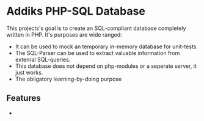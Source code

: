 Addiks PHP-SQL Database
===================================

This projects's goal is to create an SQL-compliant database completely written in PHP.
It's purposes are wide ranged:
 - It can be used to mock an temporary in-memory database for unit-tests.
 - The SQL-Parser can be used to extract valuable information from extenral SQL-queries.
 - This database does not depend on php-modules or a seperate server, it just works.
 - The obligatory learning-by-doing purpose

## Features

 - 
